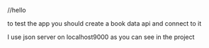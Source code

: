 //hello 

to test the app you should create a book data api and  connect to it 

I use json server on localhost9000 as you can see in the project 
